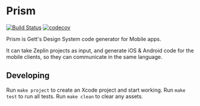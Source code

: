 # Prism

[![Build Status](https://app.bitrise.io/app/8c4e1ba1563e5946/status.svg?token=ue1KMfY2dyQvqUUwEIAEmw&branch=master)](https://app.bitrise.io/app/8c4e1ba1563e5946)
[![codecov](https://codecov.io/gh/gtforge/prism/branch/master/graph/badge.svg?token=5ogymxRFpf)](https://codecov.io/gh/gtforge/prism)

Prism is Gett's Design System code generator for Mobile apps.

It can take Zeplin projects as input, and generate iOS & Android code for the mobile clients, so they can communicate in the same language.
    
## Developing

Run `make project` to create an Xcode project and start working.
Run `make test` to run all tests.
Run `make clean` to clear any assets.